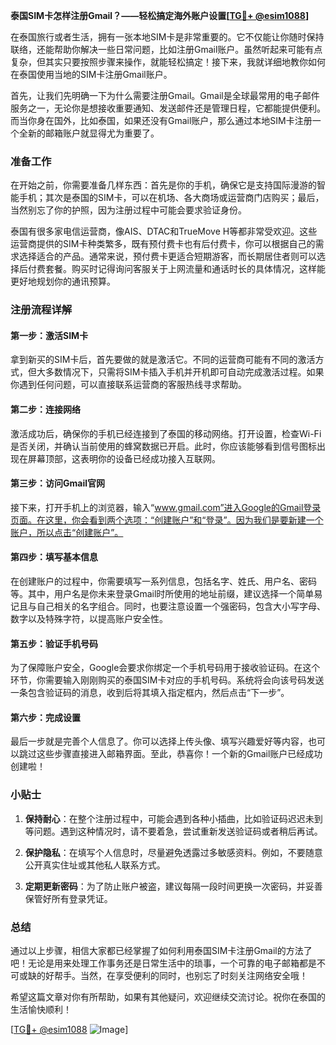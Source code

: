 **泰国SIM卡怎样注册Gmail？——轻松搞定海外账户设置[[TG💪+ @esim1088](https://t.me/s/esim1088)]**

在泰国旅行或者生活，拥有一张本地SIM卡是非常重要的。它不仅能让你随时保持联络，还能帮助你解决一些日常问题，比如注册Gmail账户。虽然听起来可能有点复杂，但其实只要按照步骤来操作，就能轻松搞定！接下来，我就详细地教你如何在泰国使用当地的SIM卡注册Gmail账户。

首先，让我们先明确一下为什么需要注册Gmail。Gmail是全球最常用的电子邮件服务之一，无论你是想接收重要通知、发送邮件还是管理日程，它都能提供便利。而当你身在国外，比如泰国，如果还没有Gmail账户，那么通过本地SIM卡注册一个全新的邮箱账户就显得尤为重要了。

### 准备工作

在开始之前，你需要准备几样东西：首先是你的手机，确保它是支持国际漫游的智能手机；其次是泰国的SIM卡，可以在机场、各大商场或运营商门店购买；最后，当然别忘了你的护照，因为注册过程中可能会要求验证身份。

泰国有很多家电信运营商，像AIS、DTAC和TrueMove H等都非常受欢迎。这些运营商提供的SIM卡种类繁多，既有预付费卡也有后付费卡，你可以根据自己的需求选择适合的产品。通常来说，预付费卡更适合短期游客，而长期居住者则可以选择后付费套餐。购买时记得询问客服关于上网流量和通话时长的具体情况，这样能更好地规划你的通讯预算。

### 注册流程详解

#### 第一步：激活SIM卡

拿到新买的SIM卡后，首先要做的就是激活它。不同的运营商可能有不同的激活方式，但大多数情况下，只需将SIM卡插入手机并开机即可自动完成激活过程。如果你遇到任何问题，可以直接联系运营商的客服热线寻求帮助。

#### 第二步：连接网络

激活成功后，确保你的手机已经连接到了泰国的移动网络。打开设置，检查Wi-Fi是否关闭，并确认当前使用的蜂窝数据已开启。此时，你应该能够看到信号图标出现在屏幕顶部，这表明你的设备已经成功接入互联网。

#### 第三步：访问Gmail官网

接下来，打开手机上的浏览器，输入“www.gmail.com”进入Google的Gmail登录页面。在这里，你会看到两个选项：“创建账户”和“登录”。因为我们是要新建一个账户，所以点击“创建账户”。

#### 第四步：填写基本信息

在创建账户的过程中，你需要填写一系列信息，包括名字、姓氏、用户名、密码等。其中，用户名是你未来登录Gmail时所使用的地址前缀，建议选择一个简单易记且与自己相关的名字组合。同时，也要注意设置一个强密码，包含大小写字母、数字以及特殊字符，以提高账户安全性。

#### 第五步：验证手机号码

为了保障账户安全，Google会要求你绑定一个手机号码用于接收验证码。在这个环节，你需要输入刚刚购买的泰国SIM卡对应的手机号码。系统将会向该号码发送一条包含验证码的消息，收到后将其填入指定框内，然后点击“下一步”。

#### 第六步：完成设置

最后一步就是完善个人信息了。你可以选择上传头像、填写兴趣爱好等内容，也可以跳过这些步骤直接进入邮箱界面。至此，恭喜你！一个新的Gmail账户已经成功创建啦！

### 小贴士

1. **保持耐心**：在整个注册过程中，可能会遇到各种小插曲，比如验证码迟迟未到等问题。遇到这种情况时，请不要着急，尝试重新发送验证码或者稍后再试。
   
2. **保护隐私**：在填写个人信息时，尽量避免透露过多敏感资料。例如，不要随意公开真实住址或其他私人联系方式。

3. **定期更新密码**：为了防止账户被盗，建议每隔一段时间更换一次密码，并妥善保管好所有登录凭证。

### 总结

通过以上步骤，相信大家都已经掌握了如何利用泰国SIM卡注册Gmail的方法了吧！无论是用来处理工作事务还是日常生活中的琐事，一个可靠的电子邮箱都是不可或缺的好帮手。当然，在享受便利的同时，也别忘了时刻关注网络安全哦！

希望这篇文章对你有所帮助，如果有其他疑问，欢迎继续交流讨论。祝你在泰国的生活愉快顺利！

[[TG💪+ @esim1088](https://t.me/s/esim1088) ![Image](https://i.postimg.cc/4NQfJmqS/Snipaste-2025-05-13-00-14-12.png)]